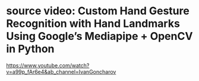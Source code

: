 # source video: Custom Hand Gesture Recognition with Hand Landmarks Using Google’s Mediapipe + OpenCV in Python

https://www.youtube.com/watch?v=a99p_fAr6e4&ab_channel=IvanGoncharov
